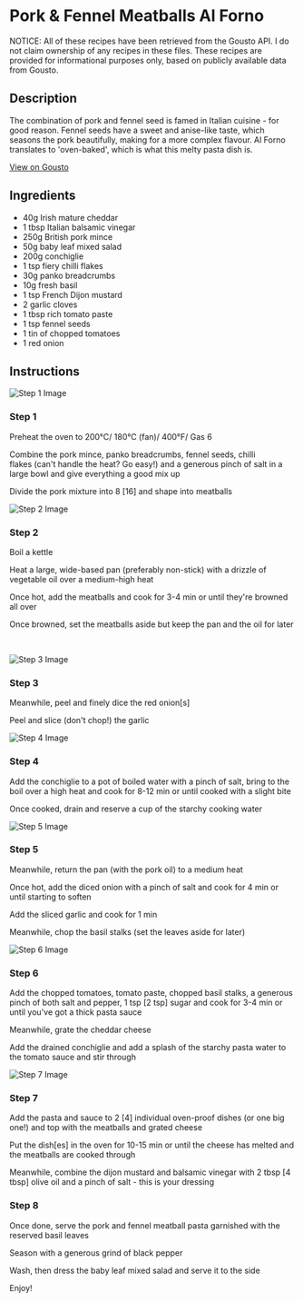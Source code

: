 # Pork & Fennel Meatballs Al Forno

NOTICE: All of these recipes have been retrieved from the Gousto API. I do not claim ownership of any recipes in these files. These recipes are provided for informational purposes only, based on publicly available data from Gousto.

## Description

The combination of pork and fennel seed is famed in Italian cuisine - for good reason. Fennel seeds have a sweet and anise-like taste, which seasons the pork beautifully, making for a more complex flavour. Al Forno translates to 'oven-baked', which is what this melty pasta dish is. 

[View on Gousto](https://www.gousto.co.uk/recipes/cookbook/pork-fennel-meatballs-al-forno)

## Ingredients

- 40g Irish mature cheddar 
- 1 tbsp Italian balsamic vinegar
- 250g British pork mince 
- 50g baby leaf mixed salad
- 200g conchiglie
- 1 tsp fiery chilli flakes 
- 30g panko breadcrumbs
- 10g fresh basil
- 1 tsp French Dijon mustard
- 2 garlic cloves
- 1 tbsp rich tomato paste
- 1 tsp fennel seeds
- 1 tin of chopped tomatoes 
- 1 red onion

## Instructions

![Step 1 Image](https://production-media.gousto.co.uk/cms/recipe-step-image/1005.-step-1-x200.jpg)

### Step 1

Preheat the oven to 200&deg;C/ 180&deg;C (fan)/ 400&deg;F/ Gas 6


Combine the pork mince, panko breadcrumbs, fennel seeds, chilli flakes&nbsp;(can't handle the heat? Go easy!) and a generous pinch of salt in a large bowl and give everything a good mix up


Divide the pork mixture into 8 <span class="text-danger">[16]</span> and shape into meatballs

![Step 2 Image](https://production-media.gousto.co.uk/cms/recipe-step-image/1005.-step-2-x200.jpg)

### Step 2

Boil a kettle


Heat a large, wide-based pan (preferably non-stick) with a drizzle of vegetable oil&nbsp;over a medium-high heat&nbsp;


Once hot, add the meatballs and cook for 3-4 min or until they're browned all over


Once browned, set the meatballs aside but keep the pan and the oil for later


&nbsp;

![Step 3 Image](https://production-media.gousto.co.uk/cms/recipe-step-image/1005.-step-3-x200.jpg)

### Step 3

Meanwhile, peel and finely dice the red onion<span class="text-danger">[s]</span>


Peel and slice (don't chop!) the garlic&nbsp;

![Step 4 Image](https://production-media.gousto.co.uk/cms/recipe-step-image/1005.-step-4-x200.jpg)

### Step 4

Add the conchiglie to a pot of boiled water with a pinch of salt, bring to the boil over a high heat and cook for 8-12 min or until cooked with a slight bite


Once cooked, drain and reserve a cup of the starchy cooking water

![Step 5 Image](https://production-media.gousto.co.uk/cms/recipe-step-image/1005.-step-5-x200.jpg)

### Step 5

Meanwhile, return the pan (with the pork oil) to a medium heat


Once hot, add the diced onion with a pinch of salt and cook for 4 min or until starting to soften


Add the sliced garlic and cook for 1 min


Meanwhile,&nbsp;chop the basil stalks (set the leaves aside for later)

![Step 6 Image](https://production-media.gousto.co.uk/cms/recipe-step-image/1005.-step-6-x200.jpg)

### Step 6

Add the chopped tomatoes, tomato paste,&nbsp;chopped basil stalks, a generous pinch of both&nbsp;salt and pepper, 1 tsp <span class="text-danger">[2 tsp]</span> sugar and cook for 3-4 min or until you've got a thick pasta sauce&nbsp;


Meanwhile, grate the cheddar cheese


Add the drained&nbsp;conchiglie and add a splash of the starchy pasta water to the tomato sauce&nbsp;and stir through

![Step 7 Image](https://production-media.gousto.co.uk/cms/recipe-step-image/1005.-step-7-x200.jpg)

### Step 7

Add the&nbsp;pasta&nbsp;and sauce&nbsp;to 2 <span class="text-danger">[4]</span> individual oven-proof dishes (or one big one!) and top with the meatballs and grated cheese


Put the dish<span class="text-danger">[es]</span> in the oven for 10-15 min or until the cheese&nbsp;has melted and the meatballs are cooked through


Meanwhile, combine the dijon mustard and balsamic vinegar with 2 tbsp<span class="text-danger"> [4 tbsp]</span> olive oil and a pinch of salt&nbsp;- this is your dressing

### Step 8

Once done, serve the pork and fennel meatball pasta garnished with the&nbsp; reserved basil leaves


Season with a generous grind of black pepper


Wash, then dress the&nbsp;baby leaf mixed salad and serve it to the side


Enjoy!

